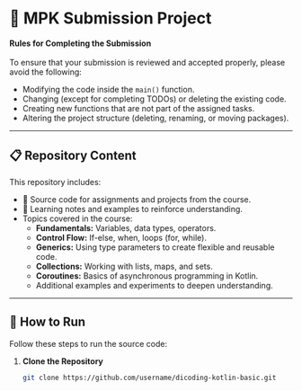 # 📘 MPK Submission Project  

**Rules for Completing the Submission**<br>  
To ensure that your submission is reviewed and accepted properly, please avoid the following:  

- Modifying the code inside the `main()` function.  
- Changing (except for completing TODOs) or deleting the existing code.  
- Creating new functions that are not part of the assigned tasks.  
- Altering the project structure (deleting, renaming, or moving packages).  

---

## 📋 Repository Content  
This repository includes:  
- 📂 Source code for assignments and projects from the course.  
- 📝 Learning notes and examples to reinforce understanding.  
- Topics covered in the course:  
  - **Fundamentals:** Variables, data types, operators.  
  - **Control Flow:** If-else, when, loops (for, while).  
  - **Generics:** Using type parameters to create flexible and reusable code.  
  - **Collections:** Working with lists, maps, and sets.  
  - **Coroutines:** Basics of asynchronous programming in Kotlin.  
  - Additional examples and experiments to deepen understanding.  

---

## 🚀 How to Run  
Follow these steps to run the source code:  

1. **Clone the Repository**  
   ```bash
   git clone https://github.com/username/dicoding-kotlin-basic.git

